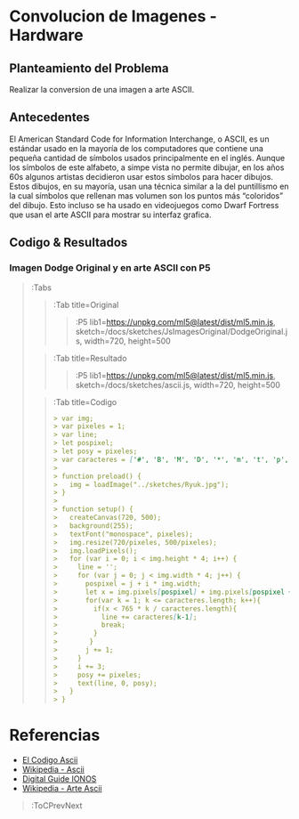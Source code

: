 # Convolucion de Imagenes - Hardware

## Planteamiento del Problema

Realizar la conversion de una imagen a arte ASCII.

## Antecedentes

El American Standard Code for Information Interchange, o ASCII, es un estándar usado en la mayoría de los computadores que contiene una pequeña cantidad de símbolos usados principalmente en el inglés. Aunque los símbolos de este alfabeto, a simpe vista no permite dibujar, en los años 60s algunos artistas decidieron usar estos símbolos para hacer dibujos. Estos dibujos, en su mayoría, usan una técnica similar a la del puntillismo en la cual símbolos que rellenan mas volumen son los puntos más “coloridos” del dibujo. Esto incluso se ha usado en videojuegos como Dwarf Fortress que usan el arte ASCII para mostrar su interfaz grafica.

## Codigo & Resultados

### Imagen Dodge Original y en arte ASCII con P5

> :Tabs
> > :Tab title=Original
> > 
> > > :P5 lib1=https://unpkg.com/ml5@latest/dist/ml5.min.js, sketch=/docs/sketches/JsImagesOriginal/DodgeOriginal.js, width=720, height=500
>
> > :Tab title=Resultado
> > 
> > > :P5 lib1=https://unpkg.com/ml5@latest/dist/ml5.min.js, sketch=/docs/sketches/ascii.js, width=720, height=500
>
> > :Tab title=Codigo
> >
> > ```md
> > > var img;
> > > var pixeles = 1;
> > > var line;
> > > let pospixel;
> > > let posy = pixeles;
> > > var caracteres = ['#', 'B', 'M', 'D', '*', 'm', 't', 'p', 'o', ';', ':', '-', '´', '.'];
> > > 
> > > function preload() {
> > >   img = loadImage("../sketches/Ryuk.jpg");
> > > }
> > > 
> > > function setup() {
> > >   createCanvas(720, 500);
> > >   background(255);
> > >   textFont("monospace", pixeles);
> > >   img.resize(720/pixeles, 500/pixeles);
> > >   img.loadPixels();
> > >   for (var i = 0; i < img.height * 4; i++) {
> > >     line = '';
> > >     for (var j = 0; j < img.width * 4; j++) {
> > >       pospixel = j + i * img.width;
> > >       let x = img.pixels[pospixel] + img.pixels[pospixel + 1] + img.pixels[pospixel + 2];
> > >       for(var k = 1; k <= caracteres.length; k++){
> > >         if(x < 765 * k / caracteres.length){
> > >           line += caracteres[k-1];
> > >           break;
> > >         }
> > >        }
> > >       j += 1;
> > >     }
> > >     i += 3;
> > >     posy += pixeles;
> > >     text(line, 0, posy);
> > >   }
> > > }
> > ```

# Referencias

- [El Codigo Ascii](https://elcodigoascii.com.ar/)
- [Wikipedia - Ascii](https://es.wikipedia.org/wiki/ASCII)
- [Digital Guide IONOS](https://www.ionos.es/digitalguide/servidores/know-how/ascii-american-standard-code-for-information-interchange/)
- [Wikipedia - Arte Ascii](https://es.wikipedia.org/wiki/Arte_ASCII)

> :ToCPrevNext